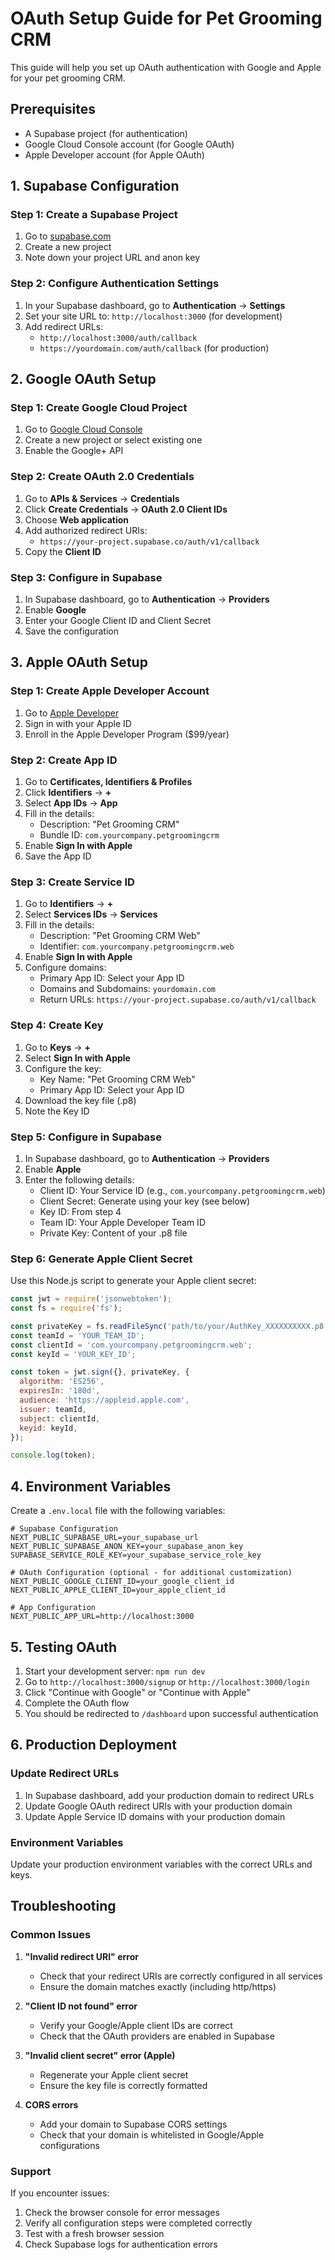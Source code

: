 # OAuth Setup Guide for Pet Grooming CRM

This guide will help you set up OAuth authentication with Google and Apple for your pet grooming CRM.

## Prerequisites

- A Supabase project (for authentication)
- Google Cloud Console account (for Google OAuth)
- Apple Developer account (for Apple OAuth)

## 1. Supabase Configuration

### Step 1: Create a Supabase Project
1. Go to [supabase.com](https://supabase.com)
2. Create a new project
3. Note down your project URL and anon key

### Step 2: Configure Authentication Settings
1. In your Supabase dashboard, go to **Authentication** → **Settings**
2. Set your site URL to: `http://localhost:3000` (for development)
3. Add redirect URLs:
   - `http://localhost:3000/auth/callback`
   - `https://yourdomain.com/auth/callback` (for production)

## 2. Google OAuth Setup

### Step 1: Create Google Cloud Project
1. Go to [Google Cloud Console](https://console.cloud.google.com/)
2. Create a new project or select existing one
3. Enable the Google+ API

### Step 2: Create OAuth 2.0 Credentials
1. Go to **APIs & Services** → **Credentials**
2. Click **Create Credentials** → **OAuth 2.0 Client IDs**
3. Choose **Web application**
4. Add authorized redirect URIs:
   - `https://your-project.supabase.co/auth/v1/callback`
5. Copy the **Client ID**

### Step 3: Configure in Supabase
1. In Supabase dashboard, go to **Authentication** → **Providers**
2. Enable **Google**
3. Enter your Google Client ID and Client Secret
4. Save the configuration

## 3. Apple OAuth Setup

### Step 1: Create Apple Developer Account
1. Go to [Apple Developer](https://developer.apple.com/)
2. Sign in with your Apple ID
3. Enroll in the Apple Developer Program ($99/year)

### Step 2: Create App ID
1. Go to **Certificates, Identifiers & Profiles**
2. Click **Identifiers** → **+**
3. Select **App IDs** → **App**
4. Fill in the details:
   - Description: "Pet Grooming CRM"
   - Bundle ID: `com.yourcompany.petgroomingcrm`
5. Enable **Sign In with Apple**
6. Save the App ID

### Step 3: Create Service ID
1. Go to **Identifiers** → **+**
2. Select **Services IDs** → **Services**
3. Fill in the details:
   - Description: "Pet Grooming CRM Web"
   - Identifier: `com.yourcompany.petgroomingcrm.web`
4. Enable **Sign In with Apple**
5. Configure domains:
   - Primary App ID: Select your App ID
   - Domains and Subdomains: `yourdomain.com`
   - Return URLs: `https://your-project.supabase.co/auth/v1/callback`

### Step 4: Create Key
1. Go to **Keys** → **+**
2. Select **Sign In with Apple**
3. Configure the key:
   - Key Name: "Pet Grooming CRM Web"
   - Primary App ID: Select your App ID
4. Download the key file (.p8)
5. Note the Key ID

### Step 5: Configure in Supabase
1. In Supabase dashboard, go to **Authentication** → **Providers**
2. Enable **Apple**
3. Enter the following details:
   - Client ID: Your Service ID (e.g., `com.yourcompany.petgroomingcrm.web`)
   - Client Secret: Generate using your key (see below)
   - Key ID: From step 4
   - Team ID: Your Apple Developer Team ID
   - Private Key: Content of your .p8 file

### Step 6: Generate Apple Client Secret
Use this Node.js script to generate your Apple client secret:

```javascript
const jwt = require('jsonwebtoken');
const fs = require('fs');

const privateKey = fs.readFileSync('path/to/your/AuthKey_XXXXXXXXXX.p8');
const teamId = 'YOUR_TEAM_ID';
const clientId = 'com.yourcompany.petgroomingcrm.web';
const keyId = 'YOUR_KEY_ID';

const token = jwt.sign({}, privateKey, {
  algorithm: 'ES256',
  expiresIn: '180d',
  audience: 'https://appleid.apple.com',
  issuer: teamId,
  subject: clientId,
  keyid: keyId,
});

console.log(token);
```

## 4. Environment Variables

Create a `.env.local` file with the following variables:

```env
# Supabase Configuration
NEXT_PUBLIC_SUPABASE_URL=your_supabase_url
NEXT_PUBLIC_SUPABASE_ANON_KEY=your_supabase_anon_key
SUPABASE_SERVICE_ROLE_KEY=your_supabase_service_role_key

# OAuth Configuration (optional - for additional customization)
NEXT_PUBLIC_GOOGLE_CLIENT_ID=your_google_client_id
NEXT_PUBLIC_APPLE_CLIENT_ID=your_apple_client_id

# App Configuration
NEXT_PUBLIC_APP_URL=http://localhost:3000
```

## 5. Testing OAuth

1. Start your development server: `npm run dev`
2. Go to `http://localhost:3000/signup` or `http://localhost:3000/login`
3. Click "Continue with Google" or "Continue with Apple"
4. Complete the OAuth flow
5. You should be redirected to `/dashboard` upon successful authentication

## 6. Production Deployment

### Update Redirect URLs
1. In Supabase dashboard, add your production domain to redirect URLs
2. Update Google OAuth redirect URIs with your production domain
3. Update Apple Service ID domains with your production domain

### Environment Variables
Update your production environment variables with the correct URLs and keys.

## Troubleshooting

### Common Issues

1. **"Invalid redirect URI" error**
   - Check that your redirect URIs are correctly configured in all services
   - Ensure the domain matches exactly (including http/https)

2. **"Client ID not found" error**
   - Verify your Google/Apple client IDs are correct
   - Check that the OAuth providers are enabled in Supabase

3. **"Invalid client secret" error (Apple)**
   - Regenerate your Apple client secret
   - Ensure the key file is correctly formatted

4. **CORS errors**
   - Add your domain to Supabase CORS settings
   - Check that your domain is whitelisted in Google/Apple configurations

### Support

If you encounter issues:
1. Check the browser console for error messages
2. Verify all configuration steps were completed correctly
3. Test with a fresh browser session
4. Check Supabase logs for authentication errors
